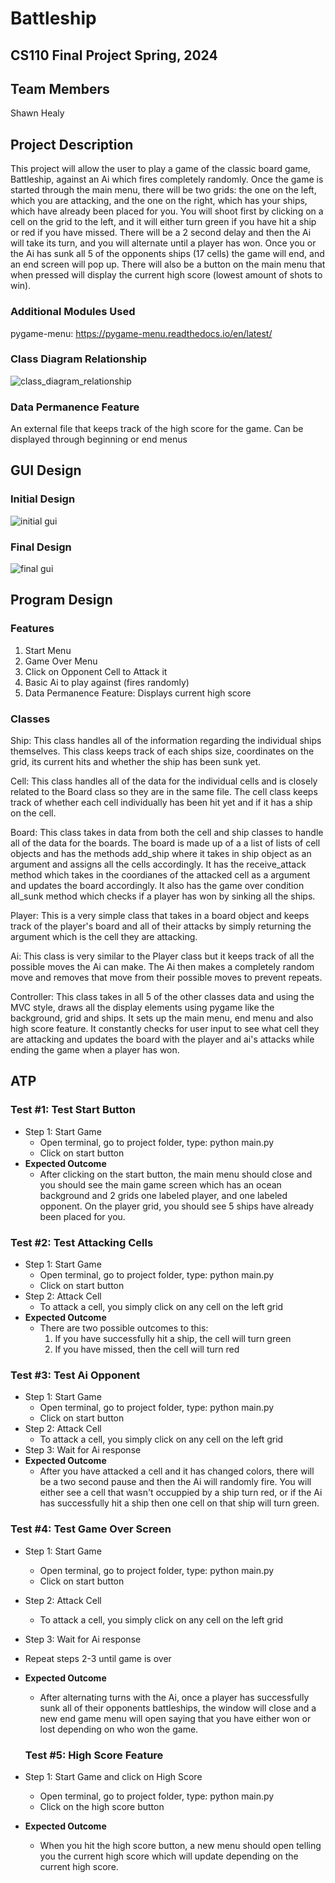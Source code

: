 # Battleship
## CS110 Final Project Spring, 2024

## Team Members

Shawn Healy

## Project Description

This project will allow the user to play a game of the classic board game, Battleship, against an Ai which fires completely randomly. Once the game is started through the main menu, there will be two grids: the one on the left, which you are attacking, and the one on the right, which has your ships, which have already been placed for you. You will shoot first by clicking on a cell on the grid to the left, and it will either turn green if you have hit a ship or red if you have missed. There will be a 2 second delay and then the Ai will take its turn, and you will alternate until a player has won. Once you or the Ai has sunk all 5 of the opponents ships (17 cells) the game will end, and an end screen will pop up. There will also be a button on the main menu that when pressed will display the current high score (lowest amount of shots to win).

### Additional Modules Used

pygame-menu: https://pygame-menu.readthedocs.io/en/latest/


### Class Diagram Relationship

![class_diagram_relationship](assets/class_diagram.jpg)

### Data Permanence Feature

An external file that keeps track of the high score for the game. Can be displayed through beginning or end menus

## GUI Design

### Initial Design
 
![initial gui](assets/gui.jpg)

### Final Design

![final gui](assets/finalgui.jpg)

## Program Design

### Features

1. Start Menu
2. Game Over Menu
3. Click on Opponent Cell to Attack it
4. Basic Ai to play against (fires randomly)
5. Data Permanence Feature: Displays current high score

### Classes

Ship: This class handles all of the information regarding the individual ships themselves. This class keeps track of each ships size, coordinates on the grid, its current hits and whether the ship has been sunk yet.

Cell: This class handles all of the data for the individual cells and is closely related to the Board class so they are in the same file. The cell class keeps track of whether each cell individually has been hit yet and if it has a ship on the cell.

Board: This class takes in data from both the cell and ship classes to handle all of the data for the boards. The board is made up of a a list of lists of cell objects and has the methods add_ship where it takes in ship object as an argument and assigns all the cells accordingly. It has the receive_attack method which takes in the coordianes of the attacked cell as a argument and updates the board accordingly. It also has the game over condition all_sunk method which checks if a player has won by sinking all the ships.

Player: This is a very simple class that takes in a board object and keeps track of the player's board and all of their attacks by simply returning the argument which is the cell they are attacking.

Ai: This class is very similar to the Player class but it keeps track of all the possible moves the Ai can make. The Ai then makes a completely random move and removes that move from their possible moves to prevent repeats.

Controller: This class takes in all 5 of the other classes data and using the MVC style, draws all the display elements using pygame like the background, grid and ships. It sets up the main menu, end menu and also high score feature. It constantly checks for user input to see what cell they are attacking and updates the board with the player and ai's attacks while ending the game when a player has won.

## ATP

### Test #1: Test Start Button

- Step 1: Start Game
  - Open terminal, go to project folder, type: python main.py
  - Click on start button
- **Expected Outcome**
  - After clicking on the start button, the main menu should close and you should see the main game screen which has an ocean background and 2 grids one labeled player, and one labeled opponent. On the player grid, you should see 5 ships have already been placed for you.


### Test #2: Test Attacking Cells

- Step 1: Start Game
  - Open terminal, go to project folder, type: python main.py
  - Click on start button 
- Step 2: Attack Cell
  - To attack a cell, you simply click on any cell on the left grid
- **Expected Outcome**
  - There are two possible outcomes to this:
    1. If you have successfully hit a ship, the cell will turn green
    2. If you have missed, then the cell will turn red


### Test #3: Test Ai Opponent

- Step 1: Start Game
  - Open terminal, go to project folder, type: python main.py
  - Click on start button 
- Step 2: Attack Cell
  - To attack a cell, you simply click on any cell on the left grid
- Step 3: Wait for Ai response
- **Expected Outcome**
  - After you have attacked a cell and it has changed colors, there will be a two second pause and then the Ai will randomly fire. You will either see a cell that wasn't occuppied by a ship turn red, or if the Ai has successfully hit a ship then one cell on that ship will turn green.


### Test #4: Test Game Over Screen

- Step 1: Start Game
  - Open terminal, go to project folder, type: python main.py
  - Click on start button 
- Step 2: Attack Cell
  - To attack a cell, you simply click on any cell on the left grid
- Step 3: Wait for Ai response
- Repeat steps 2-3 until game is over
- **Expected Outcome**
  - After alternating turns with the Ai, once a player has successfully sunk all of their opponents battleships, the window will close and a new end game menu will open saying that you have either won or lost depending on who won the game.


  ### Test #5: High Score Feature

- Step 1: Start Game and click on High Score
  - Open terminal, go to project folder, type: python main.py
  - Click on the high score button
- **Expected Outcome**
  - When you hit the high score button, a new menu should open telling you the current high score which will update depending on the current high score.